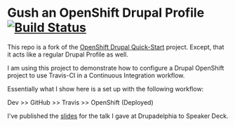 Gush an OpenShift Drupal Profile [![Build Status](https://travis-ci.org/dkinzer/gush.png?branch=master)](https://travis-ci.org/dkinzer/gush)
================================

This repo is a fork of the [OpenShift Drupal Quick-Start](https://github.com/openshift/drupal-quickstart) project. Except, that it acts like a regular Drupal Profile as well.

I am using this project to demonstrate how to configure a Drupal OpenShift project to use Travis-CI in a Continuous Integration workflow. 

Essentially what I show here is a set up with the following workflow:

Dev >> GitHub >> Travis >> OpenShift (Deployed)

I've published the [slides](https://speakerdeck.com/dkinzer/setting-up-a-travis-continuous-integration-environment-for-your-drupal-module) for the talk I gave at Drupadelphia to Speaker Deck.



